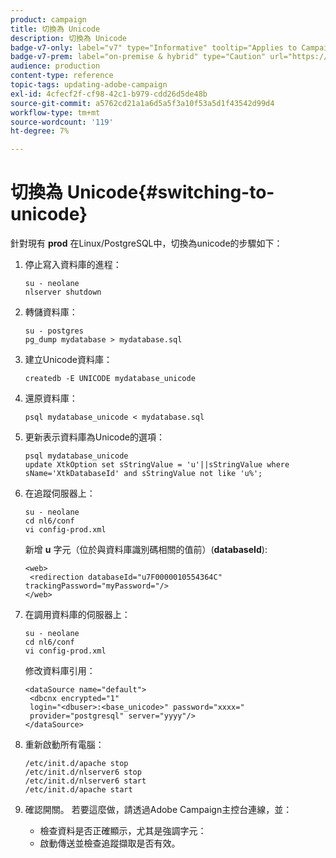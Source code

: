 ```yaml
---
product: campaign
title: 切換為 Unicode
description: 切換為 Unicode
badge-v7-only: label="v7" type="Informative" tooltip="Applies to Campaign Classic v7 only"
badge-v7-prem: label="on-premise & hybrid" type="Caution" url="https://experienceleague.adobe.com/docs/campaign-classic/using/installing-campaign-classic/architecture-and-hosting-models/hosting-models-lp/hosting-models.html?lang=en" tooltip="Applies to on-premise and hybrid deployments only"
audience: production
content-type: reference
topic-tags: updating-adobe-campaign
exl-id: 4cfecf2f-cf98-42c1-b979-cdd26d5de48b
source-git-commit: a5762cd21a1a6d5a5f3a10f53a5d1f43542d99d4
workflow-type: tm+mt
source-wordcount: '119'
ht-degree: 7%

---
```


# 切換為 Unicode{#switching-to-unicode}



針對現有 **prod** 在Linux/PostgreSQL中，切換為unicode的步驟如下：

1. 停止寫入資料庫的進程：

   ```
   su - neolane
   nlserver shutdown
   ```

1. 轉儲資料庫：

   ```
   su - postgres
   pg_dump mydatabase > mydatabase.sql
   ```

1. 建立Unicode資料庫：

   ```
   createdb -E UNICODE mydatabase_unicode
   ```

1. 還原資料庫：

   ```
   psql mydatabase_unicode < mydatabase.sql
   ```

1. 更新表示資料庫為Unicode的選項：

   ```
   psql mydatabase_unicode
   update XtkOption set sStringValue = 'u'||sStringValue where sName='XtkDatabaseId' and sStringValue not like 'u%';
   ```

1. 在追蹤伺服器上：

   ```
   su - neolane
   cd nl6/conf
   vi config-prod.xml
   ```

   新增 **u** 字元（位於與資料庫識別碼相關的值前）(**databaseId**):

   ```
   <web>
    <redirection databaseId="u7F0000010554364C" trackingPassword="myPassword="/>
   </web>
   ```

1. 在調用資料庫的伺服器上：

   ```
   su - neolane
   cd nl6/conf
   vi config-prod.xml
   ```

   修改資料庫引用：

   ```
   <dataSource name="default">
    <dbcnx encrypted="1" 
    login="<dbuser>:<base_unicode>" password="xxxx="
    provider="postgresql" server="yyyy"/>
   </dataSource>
   ```

1. 重新啟動所有電腦：

   ```
   /etc/init.d/apache stop
   /etc/init.d/nlserver6 stop
   /etc/init.d/nlserver6 start
   /etc/init.d/apache start
   ```

1. 確認開關。 若要這麼做，請透過Adobe Campaign主控台連線，並：

   * 檢查資料是否正確顯示，尤其是強調字元：
   * 啟動傳送並檢查追蹤擷取是否有效。

